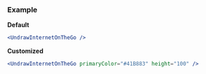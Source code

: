 ### Example

**Default**
```jsx
<UndrawInternetOnTheGo />
```

**Customized**
```jsx
<UndrawInternetOnTheGo primaryColor="#41B883" height="100" />
```
